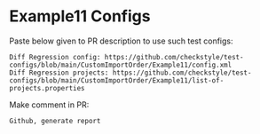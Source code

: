 # Example11 Configs
Paste below given to PR description to use such test configs:
```
Diff Regression config: https://github.com/checkstyle/test-configs/blob/main/CustomImportOrder/Example11/config.xml
Diff Regression projects: https://github.com/checkstyle/test-configs/blob/main/CustomImportOrder/Example11/list-of-projects.properties
```
Make comment in PR:
```
Github, generate report
```
